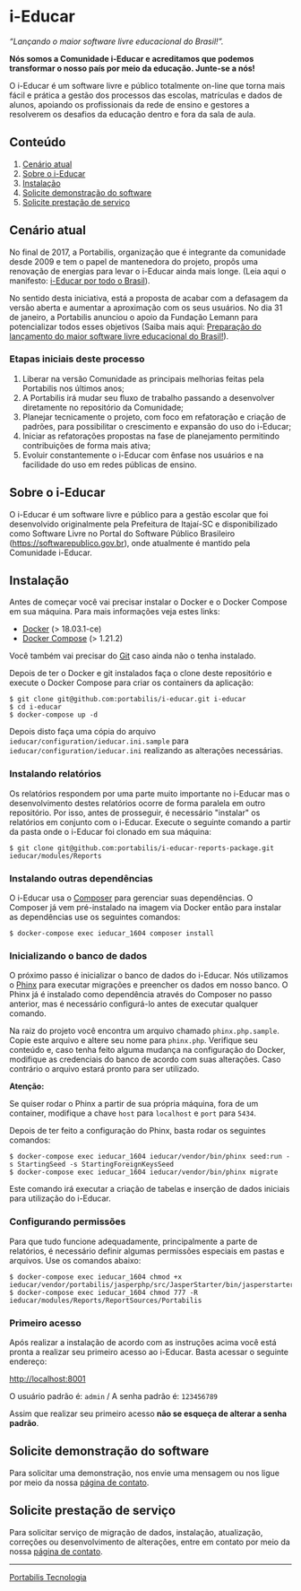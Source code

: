 # i-Educar

_“Lançando o maior software livre educacional do Brasil!”._

**Nós somos a Comunidade i-Educar e acreditamos que podemos transformar o nosso
país por meio da educação. Junte-se a nós!**

O i-Educar é um software livre e público totalmente on-line que torna mais fácil
e prática a gestão dos processos das escolas, matrículas e dados de alunos,
apoiando os profissionais da rede de ensino e gestores a resolverem os desafios
da educação dentro e fora da sala de aula.

## Conteúdo

1. [Cenário atual](#cenário-atual)
2. [Sobre o i-Educar](#sobre-o-i-educar)
3. [Instalação](#instalação)
4. [Solicite demonstração do software](#solicite-demonstração-do-software)
5. [Solicite prestação de serviço](#solicite-prestação-de-serviço)

## Cenário atual

No final de 2017, a Portabilis, organização que é integrante da comunidade desde
2009 e tem o papel de mantenedora do projeto, propôs uma renovação de energias
para levar o i-Educar ainda mais longe. (Leia aqui o manifesto:
[i-Educar por todo o Brasil](https://softwarepublico.gov.br/social/i-educar/blog/em-2018-queremos-o-i-educar-por-todo-o-brasil)).

No sentido desta iniciativa, está a proposta de acabar com a defasagem da versão
aberta e aumentar a aproximação com os seus usuários. No dia 31 de janeiro, a
Portabilis anunciou o apoio da Fundação Lemann para potencializar todos esses
objetivos (Saiba mais aqui:
[Preparação do lançamento do maior software livre educacional do Brasil!](https://medium.com/portabilis/prepara%C3%A7%C3%A3o-do-lan%C3%A7amento-do-maior-software-educacional-open-source-do-brasil-305e57143372)).

### Etapas iniciais deste processo

1. Liberar na versão Comunidade as principais melhorias feitas pela Portabilis
   nos últimos anos;
2. A Portabilis irá mudar seu fluxo de trabalho passando a desenvolver
   diretamente no repositório da Comunidade;
3. Planejar tecnicamente o projeto, com foco em refatoração e criação de
   padrões, para possibilitar o crescimento e expansão do uso do i-Educar;
4. Iniciar as refatorações propostas na fase de planejamento permitindo
   contribuições de forma mais ativa;
5. Evoluir constantemente o i-Educar com ênfase nos usuários e na facilidade do
   uso em redes públicas de ensino.

## Sobre o i-Educar

O i-Educar é um software livre e público para a gestão escolar que foi
desenvolvido originalmente pela Prefeitura de Itajaí-SC e disponibilizado como
Software Livre no Portal do Software Público Brasileiro
(https://softwarepublico.gov.br), onde atualmente é mantido pela Comunidade
i-Educar.

## Instalação

Antes de começar você vai precisar instalar o Docker e o Docker Compose em sua
máquina. Para mais informações veja estes links:

- [Docker](https://docs.docker.com/install/) (> 18.03.1-ce)
- [Docker Compose](https://docs.docker.com/compose/install/) (> 1.21.2)

Você também vai precisar do [Git](https://git-scm.com/downloads) caso ainda não
o tenha instalado.

Depois de ter o Docker e git instalados faça o clone deste repositório e execute
o Docker Compose para criar os containers da aplicação:

```terminal
$ git clone git@github.com:portabilis/i-educar.git i-educar
$ cd i-educar
$ docker-compose up -d
```

Depois disto faça uma cópia do arquivo `ieducar/configuration/ieducar.ini.sample`
para `ieducar/configuration/ieducar.ini` realizando as alterações necessárias.

### Instalando relatórios

Os relatórios respondem por uma parte muito importante no i-Educar mas o
desenvolvimento destes relatórios ocorre de forma paralela em outro repositório.
Por isso, antes de prosseguir, é necessário "instalar" os relatórios em conjunto
com o i-Educar. Execute o seguinte comando a partir da pasta onde o i-Educar foi
clonado em sua máquina:

```terminal
$ git clone git@github.com:portabilis/i-educar-reports-package.git ieducar/modules/Reports
```

### Instalando outras dependências

O i-Educar usa o [Composer](https://getcomposer.org/) para gerenciar suas
dependências. O Composer já vem pré-instalado na imagem via Docker então para
instalar as dependências use os seguintes comandos:

```terminal
$ docker-compose exec ieducar_1604 composer install
```

### Inicializando o banco de dados

O próximo passo é inicializar o banco de dados do i-Educar. Nós utilizamos o
[Phinx](https://phinx.org/) para executar migrações e preencher os dados em
nosso banco. O Phinx já é instalado como dependência através do Composer no
passo anterior, mas é necessário configurá-lo antes de executar qualquer
comando.

Na raiz do projeto você encontra um arquivo chamado `phinx.php.sample`. Copie
este arquivo e altere seu nome para `phinx.php`. Verifique seu conteúdo e,
caso tenha feito alguma mudança na configuração do Docker, modifique as
credenciais do banco de acordo com suas alterações. Caso contrário o arquivo
estará pronto para ser utilizado.

**Atenção:**

Se quiser rodar o Phinx a partir de sua própria máquina, fora de um container,
modifique a chave `host` para `localhost` e `port` para `5434`.

Depois de ter feito a configuração do Phinx, basta rodar os seguintes comandos:

```terminal
$ docker-compose exec ieducar_1604 ieducar/vendor/bin/phinx seed:run -s StartingSeed -s StartingForeignKeysSeed
$ docker-compose exec ieducar_1604 ieducar/vendor/bin/phinx migrate
```

Este comando irá executar a criação de tabelas e inserção de dados iniciais
para utilização do i-Educar.

### Configurando permissões

Para que tudo funcione adequadamente, principalmente a parte de relatórios, é
necessário definir algumas permissões especiais em pastas e arquivos. Use os
comandos abaixo:

```terminal
$ docker-compose exec ieducar_1604 chmod +x ieducar/vendor/portabilis/jasperphp/src/JasperStarter/bin/jasperstarter
$ docker-compose exec ieducar_1604 chmod 777 -R ieducar/modules/Reports/ReportSources/Portabilis
```

### Primeiro acesso

Após realizar a instalação de acordo com as instruções acima você está pronta a
realizar seu primeiro acesso ao i-Educar. Basta acessar o seguinte endereço:

[http://localhost:8001](http://localhost:8001)

O usuário padrão é: `admin` / A senha padrão é: `123456789`

Assim que realizar seu primeiro acesso **não se esqueça de alterar a senha padrão**.

## Solicite demonstração do software

Para solicitar uma demonstração, nos envie uma mensagem ou nos ligue por meio da
nossa [página de contato](http://goo.gl/O0JBs).

## Solicite prestação de serviço

Para solicitar serviço de migração de dados, instalação, atualização, correções
ou desenvolvimento de alterações, entre em contato por meio da nossa
[página de contato](http://goo.gl/O0JBs).

---

[Portabilis Tecnologia](http://www.portabilis.com.br/)

